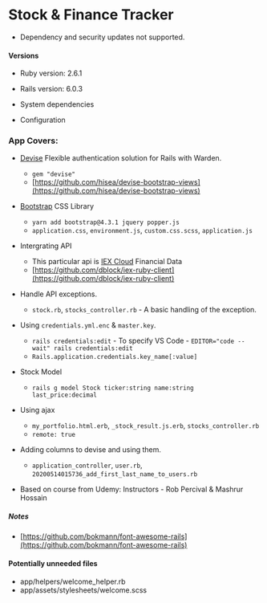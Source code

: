 # Stock & Finance Tracker
* Dependency and security updates not supported.

#### Versions

- Ruby version: 2.6.1
- Rails version: 6.0.3

- System dependencies

- Configuration

### App Covers:

- [Devise](https://rubygems.org/gems/devise/versions/4.2.0) Flexible authentication solution for Rails with Warden.
  - `gem "devise"`
  - [https://github.com/hisea/devise-bootstrap-views](https://github.com/hisea/devise-bootstrap-views)

- [Bootstrap](https://getbootstrap.com/) CSS Library
  - `yarn add bootstrap@4.3.1 jquery popper.js`
  - `application.css`, `environment.js`, `custom.css.scss`, `application.js`

- Intergrating API
  - This particular api is [IEX Cloud](https://iexcloud.io/) Financial Data
  - [https://github.com/dblock/iex-ruby-client](https://github.com/dblock/iex-ruby-client)

- Handle API exceptions.
  - `stock.rb`, `stocks_controller.rb` - A basic handling of the exception.

- Using `credentials.yml.enc` & `master.key`.
  - `rails credentials:edit` - To specify VS Code - `EDITOR="code --wait" rails credentials:edit`
  - `Rails.application.credentials.key_name[:value]`

- Stock Model
  - `rails g model Stock ticker:string name:string last_price:decimal`

- Using ajax
  - `my_portfolio.html.erb`, `_stock_result.js.erb`, `stocks_controller.rb`
  - `remote: true`

- Adding columns to devise and using them.
  - `application_controller`, `user.rb`, `20200514015736_add_first_last_name_to_users.rb`

* Based on course from Udemy: Instructors - Rob Percival & Mashrur Hossain

##### Notes
  - [https://github.com/bokmann/font-awesome-rails](https://github.com/bokmann/font-awesome-rails)

#### Potentially unneeded files

- app/helpers/welcome_helper.rb
- app/assets/stylesheets/welcome.scss
